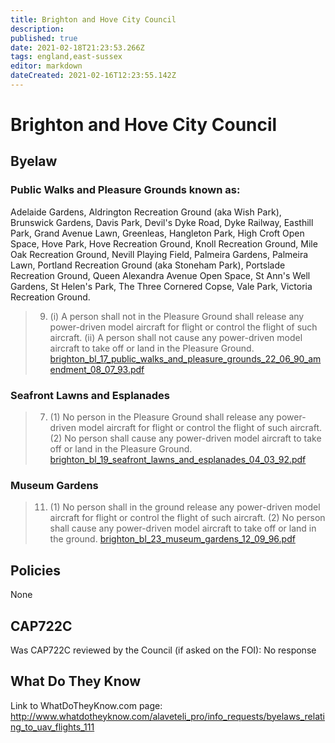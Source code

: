 ```yaml
---
title: Brighton and Hove City Council
description: 
published: true
date: 2021-02-18T21:23:53.266Z
tags: england,east-sussex
editor: markdown
dateCreated: 2021-02-16T12:23:55.142Z
---
```


# Brighton and Hove City Council


## Byelaw
### Public Walks and Pleasure Grounds known as:
Adelaide Gardens, Aldrington Recreation Ground (aka Wish Park), Brunswick Gardens, Davis Park, Devil's Dyke Road, Dyke Railway, Easthill Park, Grand Avenue Lawn, Greenleas, Hangleton Park, High Croft Open Space, Hove Park, Hove Recreation Ground, Knoll Recreation Ground, Mile Oak Recreation Ground, Nevill Playing Field, Palmeira Gardens, Palmeira Lawn, Portland Recreation Ground (aka Stoneham Park), Portslade Recreation Ground, Queen Alexandra Avenue Open Space, St Ann's Well Gardens, St Helen's Park, The Three Cornered Copse, Vale Park, Victoria Recreation Ground.
> 9. (i) A person shall not in the Pleasure Ground shall release any power-driven model aircraft for flight or control the flight of such aircraft.
> (ii) A person shall not cause any power-driven model aircraft to take off or land in the Pleasure Ground.
[brighton_bl_17_public_walks_and_pleasure_grounds_22_06_90_amendment_08_07_93.pdf](/assets/brighton_bl_17_public_walks_and_pleasure_grounds_22_06_90_amendment_08_07_93.pdf)

### Seafront Lawns and Esplanades
> 7. (1) No person in the Pleasure Ground shall release any power-driven model aircraft for flight or control the flight of such aircraft.
> (2) No person shall cause any power-driven model aircraft to take off or land in the Pleasure Ground.
[brighton_bl_19_seafront_lawns_and_esplanades_04_03_92.pdf](/assets/brighton_bl_19_seafront_lawns_and_esplanades_04_03_92.pdf)

### Museum Gardens
> 11. (1) No person shall in the ground release any power-driven model aircraft for flight or control the flight of such aircraft.
> (2) No person shall cause any power-driven model aircraft to take off or land in the ground.
[brighton_bl_23_museum_gardens_12_09_96.pdf](/assets/brighton_bl_23_museum_gardens_12_09_96.pdf)

## Policies
None

## CAP722C

Was CAP722C reviewed by the Council (if asked on the FOI): No response

## What Do They Know

Link to WhatDoTheyKnow.com page:
http://www.whatdotheyknow.com/alaveteli_pro/info_requests/byelaws_relating_to_uav_flights_111

